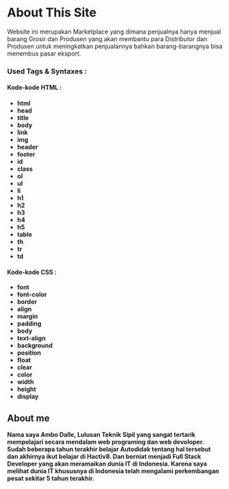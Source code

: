 <h1><b>About This Site</b></h1>

<p>Website ini merupakan Marketplace yang dimana penjualnya hanya menjual barang Grosir dan Produsen yang akan membantu para Distributor dan Produsen untuk meningkatkan penjualannya bahkan barang-barangnya bisa menembus pasar eksport. </p>


<h3>Used Tags & Syntaxes :</h3>
<h4>Kode-kode HTML : <h4>
<ul>
<li>html</li> 
<li>head</li> 
<li>title</li>
<li>body</li> 
<li>link</li> 
<li>img </li>
<li>header </li>
<li>footer </li>
<li>id </li>
<li>class </li>
<li>ol </li>
<li>ul </li>
<li>li </li>
<li>h1 </li>
<li>h2 </li>
<li>h3 </li>
<li>h4 </li>
<li>h5 </li>
<li>table </li>
<li>th </li>
<li>tr</li> 
<li>td</li> 
</ul>

<h4><b>Kode-kode CSS :<b></h4>
<ul>
<li>font </li>
<li>font-color</li>
<li>border </li>
<li>align </li>
<li>margin </li>
<li>padding </li>
<li>body </li>
<li>text-align </li>
<li>background </li>
<li>position </li>
<li>float </li>
<li>clear</li>
<li>color </li>
<li>width </li>
<li>height </li>
<li>display </li>
</ul>


<h2><b>About me</b></h2>

<p>Nama saya Ambo Dalle, Lulusan Teknik Sipil yang sangat tertarik mempelajari secara mendalam web programing dan web devoloper. Sudah beberapa tahun terakhir belajar Autodidak tentang hal tersebut dan akhirnya ikut belajar di Hactiv8.
Dan berniat menjadi Full Stack Developer yang akan meramaikan dunia IT di Indonesia. Karena saya melihat dunia IT khususnya di Indonesia telah mengalami perkembangan pesat sekitar 5 tahun terakhir. </p>
